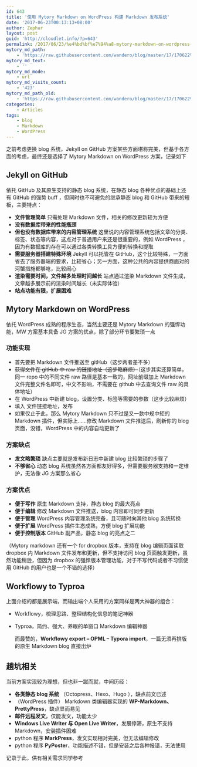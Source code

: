 ```yaml
---
id: 643
title: '使用 Mytory Markdown on WordPress 构建 Markdown 发布系统'
date: '2017-06-23T00:13:13+08:00'
author: Zephur
layout: post
guid: 'http://cloudlet.info/?p=643'
permalink: /2017/06/23/%e4%bd%bf%e7%94%a8-mytory-markdown-on-wordpress-%e6%9e%84%e5%bb%ba-markdown-%e5%8f%91%e5%b8%83%e7%b3%bb%e7%bb%9f/
mytory_md_path:
    - 'https://raw.githubusercontent.com/wandero/blog/master/17/170622%20%E4%BD%BF%E7%94%A8%20Mytory%20Markdown%20on%20Wordpress%20%E6%9E%84%E5%BB%BA%20Markdown%20%E5%8F%91%E5%B8%83%E7%B3%BB%E7%BB%9F.md'
mytory_md_text:
    - ''
mytory_md_mode:
    - url
mytory_md_visits_count:
    - '423'
mytory_md_path_old:
    - 'https://raw.githubusercontent.com/wandero/blog/master/17/170622%20%E4%BD%BF%E7%94%A8%20Mytory%20Markdown%20on%20Wordpress%20%E6%9E%84%E5%BB%BA%20Markdown%20%E5%8F%91%E5%B8%83%E7%B3%BB%E7%BB%9F.md'
categories:
    - Articles
tags:
    - blog
    - Markdown
    - WordPress
---
```


之前考虑更换 blog 系统，Jekyll on GitHub 方案某些方面堪称完美，但基于各方面的考虑，最终还是选择了 Mytory Markdown on WordPress 方案，记录如下

<!--more-->

## Jekyll on GitHub

依托 GitHub 及其原生支持的静态 blog 系统，在静态 blog 各种优点的基础上还有 GitHub 的强势 buff ，但同时也不可避免的继承静态 blog 和 GitHub 带来的短板，主要特点：

- **文件管理简单** 只需处理 Markdown 文件，相关的修改更新较为方便
- **没有数据库带来的性能瓶颈**
- **但也没有数据库带来的内容管理系统** 这里说的内容管理系统包括文章的分类、标签、状态等内容，这点对于普通用户来还是很重要的，例如 WordPress ，因为有数据库的存在可以通过各类转换工具方便的转换和提取
- **需要服务器搭建特殊环境** Jekyll 可以托管在 GitHub，这个比较特殊，一方面省去了服务器端的要求，比较省心；另一方面，这种公共的内容提供商面对的河蟹措施都够呛，比较闹心
- **渲染需要时间，文件越多处理时间越长** 站点通过渲染 Markdown 文件生成，文章越多展示前的渲染时间越长（未实际体验）
- **站点功能有限，扩展困难**

## Mytory Markdown on WordPress

依托 WordPress 成熟的程序生态，当然主要还是 Mytory Markdown 的强悍功能，MW 方案基本具备 JG 方案的优点，除了部分环节要繁琐一点

### 功能实现

- 首先要把 Markdown 文件推送至 gitHub（这步两者差不多）
- <del>获得文件在 gitHub 中 raw 的链接地址（这步略麻烦）</del>（这步其实还算简单，同一 repo 中的不同文件 raw 路径是基本一致的，网址前缀加上 Markdown 文件完整文件名即可，中文不影响，不需要在 github 中去查询文件 raw 的具体地址）
- 在 WordPress 中新建 blog，设置分类、标签等需要的参数（这步比较麻烦）
- 填入 文件链接地址，发布
- 如果仅止于此，那么 Mytory Markdown 只不过是又一款中规中矩的 Markdown 插件，但实际上……修改 Markdown 文件推送后，刷新你的 blog 页面，没错，WordPress 中的内容自动更新了

### 方案缺点

- **发文略繁琐** 缺点主要就是发布新日志中新建 blog 比较繁琐的步骤了
- **不够省心** 动态 blog 系统虽然各方面都友好得多，但需要服务器支持和一定维护，无法像 JG 方案那么省心

### 方案优点

- **便于写作** 原生 Markdown 支持，静态 blog 的最大亮点
- **便于编辑** 修改 Markdown 文件推送，blog 内容即可同步更新
- **便于管理** WordPress 内容管理系统完备，且可随时向其他 blog 系统转换
- **便于扩展** WordPress 插件生态成熟，方便 blog 扩展功能
- **便于控制版本** GitHub 副产品，静态 blog 的亮点之二

（Mytory markdown 还有一个 for dropbox 版本，支持在 blog 编辑页面读取 dropbox 内 Markdown 文件发布和更新，但不支持访问 blog 页面触发更新，虽然功能稍逊，但因为 dropbox 的强悍版本管理功能，对于不写代码或者不习惯使用 GitHub 的用户也是一个不错的选择）

## Workflowy to Typroa

上面介绍的都是展示端，而输出端个人采用的方案同样是两大神器的组合：

- Workflowy，梳理思路、整理结构化信息的笔记神器
- Typroa，简约、强大、养眼的单窗口 Markdown 编辑神器
  
    而最赞的，**Workflowy export – OPML – Typora import**，一篇无须再排版的原生 Markdown blog 直接出炉

## 趟坑相关

当前方案实现较为理想，但也非一蹴而就，中间历经：

- **各类静态 blog 系统** （Octopress、Hexo、Hugo ），缺点前文已述
- （WordPress 插件） Markdown 类编辑器实现的 **WP-Markdown、PrettyPress**，缺点显而易见
- **邮件远程发文**，仅能发文，功能太少
- **Windows Live Writer 与 Open Live Writer**，发展停滞，原生不支持 Markdown，安装插件困难
- python 程序 **MarkPress**，发文实现相对完美，但无法编辑修改
- python 程序 **PyPoster**，功能描述不错，但是安装之后各种报错，无法使用

记录于此，供有相关需求同学参考